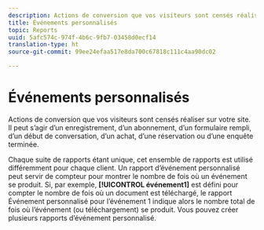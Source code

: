 ```yaml
---
description: Actions de conversion que vos visiteurs sont censés réaliser sur votre site. Il peut s’agir d’un enregistrement, d’un abonnement, d’un formulaire rempli, d’un début de conversation, d’un achat, d’une réservation ou d’une enquête terminée.
title: Événements personnalisés
topic: Reports
uuid: 5afc574c-974f-4b6c-9fb7-03458d0ecf14
translation-type: ht
source-git-commit: 99ee24efaa517e8da700c67818c111c4aa90dc02

---
```



# Événements personnalisés

Actions de conversion que vos visiteurs sont censés réaliser sur votre site. Il peut s’agir d’un enregistrement, d’un abonnement, d’un formulaire rempli, d’un début de conversation, d’un achat, d’une réservation ou d’une enquête terminée.

Chaque suite de rapports étant unique, cet ensemble de rapports est utilisé différemment pour chaque client. Un rapport d’événement personnalisé peut servir de compteur pour montrer le nombre de fois où un événement se produit. Si, par exemple, **[!UICONTROL événement1]** est défini pour compter le nombre de fois où un document est téléchargé, le rapport Événement personnalisé pour l’événement 1 indique alors le nombre total de fois où l’événement (ou téléchargement) se produit. Vous pouvez créer plusieurs rapports d’événement personnalisé.
